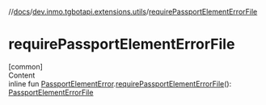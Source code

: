 //[docs](../../index.md)/[dev.inmo.tgbotapi.extensions.utils](index.md)/[requirePassportElementErrorFile](require-passport-element-error-file.md)



# requirePassportElementErrorFile  
[common]  
Content  
inline fun [PassportElementError](../dev.inmo.tgbotapi.types.passport/-passport-element-error/index.md).[requirePassportElementErrorFile](require-passport-element-error-file.md)(): [PassportElementErrorFile](../dev.inmo.tgbotapi.types.passport/-passport-element-error-file/index.md)  



